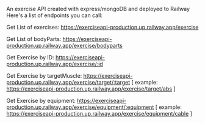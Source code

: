 An exercise API created with express/mongoDB and deployed to Railway
Here's a list of endpoints you can call:

Get List of exercises: https://exerciseapi-production.up.railway.app/exercise

Get List of bodyParts: https://exerciseapi-production.up.railway.app/exercise/bodyparts

Get Exercise by ID: https://exerciseapi-production.up.railway.app/exercise/:id

Get Exercise by targetMuscle: https://exerciseapi-production.up.railway.app/exercise/target/:target
[ example: https://exerciseapi-production.up.railway.app/exercise/target/abs ]

Get Exercise by equipment: https://exerciseapi-production.up.railway.app/exercise/equipment/:equipment
[ example: https://exerciseapi-production.up.railway.app/exercise/equipment/cable ]
